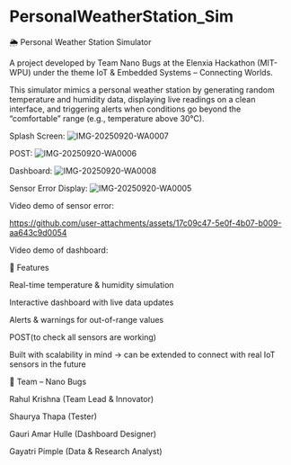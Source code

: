 # PersonalWeatherStation_Sim
🌦️ Personal Weather Station Simulator

A project developed by Team Nano Bugs at the Elenxia Hackathon (MIT-WPU) under the theme IoT & Embedded Systems – Connecting Worlds.

This simulator mimics a personal weather station by generating random temperature and humidity data, displaying live readings on a clean interface, and triggering alerts when conditions go beyond the “comfortable” range (e.g., temperature above 30°C).

Splash Screen:
![IMG-20250920-WA0007](https://github.com/user-attachments/assets/5426c8f6-a55d-4426-a5b4-47057c00c072)

POST:
![IMG-20250920-WA0006](https://github.com/user-attachments/assets/45cc6bb6-d81c-4f75-8cec-2022f3314755)

Dashboard:
![IMG-20250920-WA0008](https://github.com/user-attachments/assets/7cc100c4-14fd-4a0b-b2b2-5b22905ccdb8)

Sensor Error Display:
![IMG-20250920-WA0005](https://github.com/user-attachments/assets/1a065a39-9c4e-485e-aa80-b502b442cebb)

Video demo of sensor error:


https://github.com/user-attachments/assets/17c09c47-5e0f-4b07-b009-aa643c9d0054

Video demo of dashboard:



🔹 Features

Real-time temperature & humidity simulation

Interactive dashboard with live data updates

Alerts & warnings for out-of-range values

POST(to check all sensors are working)

Built with scalability in mind → can be extended to connect with real IoT sensors in the future


🔹 Team – Nano Bugs

Rahul Krishna (Team Lead & Innovator)

Shaurya Thapa (Tester)

Gauri Amar Hulle (Dashboard Designer)

Gayatri Pimple (Data & Research Analyst)
